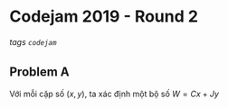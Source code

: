 Codejam 2019 - Round 2
===
###### tags `codejam`

## Problem A

Với mỗi cặp số $(x,y)$, ta xác định một bộ số $W=Cx+Jy$